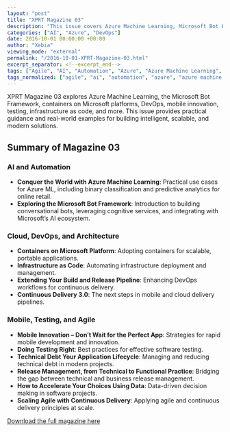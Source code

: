 ```yaml
---
layout: "post"
title: "XPRT Magazine 03"
description: "This issue covers Azure Machine Learning, Microsoft Bot Framework, containers, DevOps, mobile innovation, testing, and more."
categories: ["AI", "Azure", "DevOps"]
date: 2016-10-01 00:00:00 +00:00
author: "Xebia"
viewing_mode: "external"
permalink: "/2016-10-01-XPRT-Magazine-03.html"
excerpt_separator: <!--excerpt_end-->
tags: ["Agile", "AI", "Automation", "Azure", "Azure Machine Learning", "Bot Framework", "Cloud", "Community", "Containers", "Continuous Delivery", "DevOps", "IaC", "Machine Learning", "Magazines", "Microsoft", "Mobile Apps", "Technical Debt", "Testing"]
tags_normalized: ["agile", "ai", "automation", "azure", "azure machine learning", "bot framework", "cloud", "community", "containers", "continuous delivery", "devops", "iac", "machine learning", "magazines", "microsoft", "mobile apps", "technical debt", "testing"]
---
```


XPRT Magazine 03 explores Azure Machine Learning, the Microsoft Bot Framework, containers on Microsoft platforms, DevOps, mobile innovation, testing, infrastructure as code, and more. This issue provides practical guidance and real-world examples for building intelligent, scalable, and modern solutions.
<!--excerpt_end-->

## Summary of Magazine 03

### AI and Automation

- **Conquer the World with Azure Machine Learning**: Practical use cases for Azure ML, including binary classification and predictive analytics for online retail.
- **Exploring the Microsoft Bot Framework**: Introduction to building conversational bots, leveraging cognitive services, and integrating with Microsoft’s AI ecosystem.

### Cloud, DevOps, and Architecture

- **Containers on Microsoft Platform**: Adopting containers for scalable, portable applications.
- **Infrastructure as Code**: Automating infrastructure deployment and management.
- **Extending Your Build and Release Pipeline**: Enhancing DevOps workflows for continuous delivery.
- **Continuous Delivery 3.0**: The next steps in mobile and cloud delivery pipelines.

### Mobile, Testing, and Agile

- **Mobile Innovation – Don’t Wait for the Perfect App**: Strategies for rapid mobile development and innovation.
- **Doing Testing Right**: Best practices for effective software testing.
- **Technical Debt Your Application Lifecycle**: Managing and reducing technical debt in modern projects.
- **Release Management, from Technical to Functional Practice**: Bridging the gap between technical and business release management.
- **How to Accelerate Your Choices Using Data**: Data-driven decision making in software projects.
- **Scaling Agile with Continuous Delivery**: Applying agile and continuous delivery principles at scale.

[Download the full magazine here](https://xebia.com/media/2025/05/Xpirit-magazine3-compleet.pdf)
